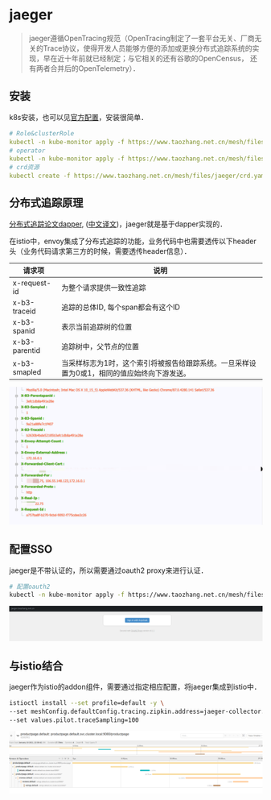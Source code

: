jaeger
=============
  
> jaeger遵循OpenTracing规范（OpenTracing制定了一套平台无关、厂商无关的Trace协议，使得开发人员能够方便的添加或更换分布式追踪系统的实现，早在近十年前就已经制定；与它相关的还有谷歌的OpenCensus，  还有两者合并后的OpenTelemetry）．
  
## 安装

k8s安装，也可以见[官方配置](https://www.jaegertracing.io/docs/1.21/operator/)，安装很简单．

```yaml
# Role&clusterRole  
kubectl -n kube-monitor apply -f https://www.taozhang.net.cn/mesh/files/jaeger/rbac.yaml
# operator  
kubectl -n kube-monitor apply -f https://www.taozhang.net.cn/mesh/files/jaeger/operator.yaml
# crd资源  
kubectl create -f https://www.taozhang.net.cn/mesh/files/jaeger/crd.yaml
```

## 分布式追踪原理

[分布式追踪论文dapper](https://research.google/pubs/pub36356/), ([中文译文](http://alphawang.com/blog/google-dapper-translation/))，jaeger就是基于dapper实现的．

在istio中，envoy集成了分布式追踪的功能，业务代码中也需要透传以下header头（业务代码请求第三方的时候，需要透传header信息）．

| 请求项 | 说明 |
| --- | --- |
| x-request-id | 为整个请求提供一致性追踪|
| x-b3-traceid| 追踪的总体ID, 每个span都会有这个ID |
| x-b3-spanid | 表示当前追踪树的位置|
| x-b3-parentid | 追踪树中，父节点的位置|
| x-b3-smapled | 当采样标志为1时，这个索引将被报告给跟踪系统。一旦采样设置为0或1，相同的值应始终向下游发送。|

![分布式追踪](images/20210119142945.png)

## 配置SSO
jaeger是不带认证的，所以需要通过oauth2 proxy来进行认证．　

```bash
# 配置oauth2
kubectl -n kube-monitor apply -f https://www.taozhang.net.cn/mesh/files/jaeger/oauth2.yaml
```
![jaeger认证配置](images/20210118230032.png)


## 与istio结合

jaeger作为istio的addon组件，需要通过指定相应配置，将jaeger集成到istio中．　
```bash
istioctl install --set profile=default -y \
--set meshConfig.defaultConfig.tracing.zipkin.address=jaeger-collector.kube-monitor:9411 \
--set values.pilot.traceSampling=100
```

![jaeger分布式追踪](images/20210118224313.png)